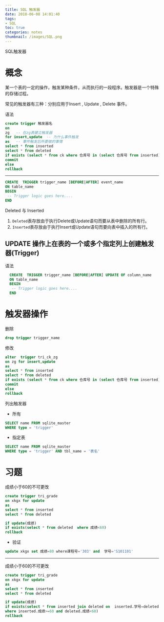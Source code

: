 ```yaml
---
title: SQL 触发器
date: 2018-06-08 14:01:40
tags:
- SQL
toc: true
categories: notes
thumbnail: /images/SQL.png
---
```

SQL触发器
<!--more-->
# 概念
某一个表的一定的操作，触发某种条件，从而执行的一段程序。触发器是一个特殊的存储过程。

常见的触发器有三种：分别应用于Insert , Update , Delete 事件。

语法
```sql
create trigger 触发器名
on
zg   -- 在zg表建立触发器
for insert,update  -- 为什么事件触发
as   -- 事件触发后所要做的事情
select * from inserted
select * from deleted
if exists (select * from ck where 仓库号 in (select 仓库号 from inserted))
commit
else
rollback
```
 ---
```sql
CREATE  TRIGGER trigger_name [BEFORE|AFTER] event_name
ON table_name
BEGIN
 -- Trigger logic goes here....
END
```

Deleted 与 Inserted
1. `Deleted`表存放由于执行Delete或Update语句而要从表中删除的所有行。
2. `Inserted`表存放由于执行Insert或Update语句而要向表中插入的所有行。

## UPDATE 操作上在表的一个或多个指定列上创建触发器(Trigger)
语法
```sql
  CREATE  TRIGGER trigger_name [BEFORE|AFTER] UPDATE OF column_name
  ON table_name
  BEGIN
   -- Trigger logic goes here....
  END
```
# 触发器操作
删除
```sql
drop trigger trigger_name
```
修改
```sql
alter  trigger tri_ck_zg
on zg for insert,update
as
select * from inserted
select * from deleted
if exists (select * from ck where 仓库号 in (select 仓库号 from inserted))
commit
else
rollback
```
列出触发器
- 所有
```sql
SELECT name FROM sqlite_master
WHERE type = 'trigger'
```
- 指定表
```sql
SELECT name FROM sqlite_master
WHERE type = 'trigger' AND tbl_name = '表名'
```

# 习题
成绩小于60的不可更改
```sql
create trigger tri_grade
on xkgx for update
as
select * from inserted
select * from deleted

if update(成绩)
if exists(select * from deleted  where 成绩<60)
rollback
```
- 验证
```sql
update xkgx set 成绩=80 where课程号='303' and  学号='S101101'
```
  ---
  
成绩小于60的不可更改
```sql
create trigger tri_grade
on xkgx for update
as
select * from inserted
select * from deleted

if update(成绩)
if exists(select * from inserted join deleted on  inserted.学号=deleted.学号
where inserted.成绩>=60 and deleted.成绩<60)
rollback
```
